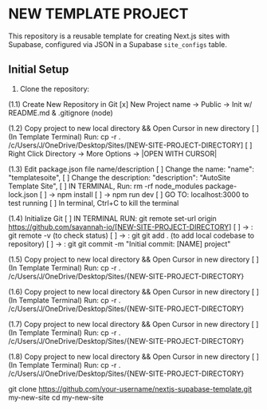 # NEW TEMPLATE PROJECT #

This repository is a reusable template for creating Next.js sites with Supabase, configured via JSON in a Supabase `site_configs` table.

## Initial Setup
1. Clone the repository:
  
  (1.1) Create New Repository in Git
        [x] New Project name -> Public -> Init w/ README.md & .gitignore (node)

  (1.2) Copy project to new local directory && Open Cursor in new directory
        [ ] (In Template Terminal) Run: cp -r . /c/Users/J/OneDrive/Desktop/Sites/[NEW-SITE-PROJECT-DIRECTORY]
        [ ] Right Click Directory -> More Options -> |OPEN WITH CURSOR|

  (1.3) Edit package.json file  name/description
        [ ] Change the name:        "name": "templatesoite",
        [ ] Change the description: "description": "AutoSite Template Site",
        [ ] IN TERMINAL, Run: rm -rf node_modules package-lock.json
        [ ] ->                npm install
        [ ] ->                npm run dev
        [ ] GO TO: localhost:3000 to test running
        [ ] In terminal, Ctrl+C to kill the terminal

  (1.4) Initialize Git 
        [ ] IN TERMINAL RUN: git remote set-url origin https://github.com/savannah-io/[NEW-SITE-PROJECT-DIRECTORY]
        [ ] ->             : git remote -v (to check status) 
        [ ] ->             : git git add . (to add local codebase to repository) 
        [ ] ->             : git git commit -m "Initial commit: [NAME] project"

  (1.5) Copy project to new local directory && Open Cursor in new directory
        [ ] (In Template Terminal) Run: cp -r . /c/Users/J/OneDrive/Desktop/Sites/{NEW-SITE-PROJECT-DIRECTORY}

  (1.6) Copy project to new local directory && Open Cursor in new directory
        [ ] (In Template Terminal) Run: cp -r . /c/Users/J/OneDrive/Desktop/Sites/{NEW-SITE-PROJECT-DIRECTORY}

  (1.7) Copy project to new local directory && Open Cursor in new directory
        [ ] (In Template Terminal) Run: cp -r . /c/Users/J/OneDrive/Desktop/Sites/{NEW-SITE-PROJECT-DIRECTORY}

  (1.8) Copy project to new local directory && Open Cursor in new directory
        [ ] (In Template Terminal) Run: cp -r . /c/Users/J/OneDrive/Desktop/Sites/{NEW-SITE-PROJECT-DIRECTORY}




   git clone https://github.com/your-username/nextjs-supabase-template.git my-new-site
   cd my-new-site